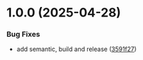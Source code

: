 # 1.0.0 (2025-04-28)


### Bug Fixes

* add semantic, build and release ([3591f27](https://github.com/Kurrawong/ggic-prezui/commit/3591f27a0dfd6b15c0cae56897a400760483a189))

